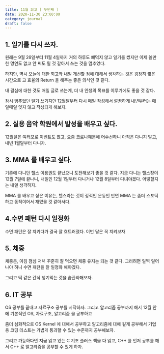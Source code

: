 ```yaml
---
title: 11월 회고 [ 두번째 ]
date: 2020-11-30 23:00:00
category: journal
draft: false
---
```


## 1. 일기를 다시 쓰자.

원래는 9월 26일부터 11월 4일까지 거의 하루도 뺴먹지 않고 일기를 썼지만 이제 쓸만한 명언도 없고 안 써도 될 것 같아서 쓰는 것을 멈추었다.

하지만, 역시 오늘에 대한 회고와 내일 개선할 점에 대해서 생각하는 것은 굉장히 짧은 시간으로 고 효율의 Return 을 해주는 좋은 의식인 것 같다.

내 결심에 대한 것도 매일 글로 쓰는게, 더 내 인생의 목표를 이루기에도 좋을 것 같다.

잠시 멈추었던 일기 쓰기지만 12월달부터 다시 매일 작성해서 깔끔하게 내년부터는 매일매일 잊지 않고 작성되게 해보자.

## 2. 실용 음악 학원에서 발성을 배우고 싶다.

12월달은 여러모로 이벤트도 많고, 요즘 코로나떄문에 어수선하니 아직은 다니지 말고, 내년 1월달부터 다니자.

## 3. MMA 를 배우고 싶다.

기존에 다니던 헬스 이용권도 끝났으니 도전해보기 좋을 것 같다. 지금 다니는 헬스장이 12월 7일에 끝나니, 내일인 12월 1일부터 다니거나 12월 8일부터 다녀야겠다. 어떻할지는 내일 생각하자.

MMA 를 배우고 싶은 이유는, 헬스라는 것이 정적인 운동인 반면 MMA 는 좀더 스포틱하고 동적이어서 재밌을 것 같아서다.

## 4.수면 패턴 다시 일정화

수면 패턴은 잘 지키다가 결국 잘 흐트러졌다. 이번 달은 꼭 지켜보자

## 5. 체중

체중은, 아침 점심 저녁 꾸준히 잘 먹으면 체중 유지는 되는 것 같다. 그러려면 일찍 일어나야 하니 수면 패턴을 잘 일정화 해야겠다.

그리고 떡 같은 간식 챙겨먹는 것을 습관화해보자.

## 6. IT 공부

OS 공부를 끝내고 자료구조 공부를 시작하자. 그리고 알고리즘 공부까지 해서 12월 안에 기본적인 OS, 자료구조, 알고리즘 을 공부하고

좀더 심화적으로 OS Kernel 에 대해서 공부하고 알고리즘에 대해 깊게 공부해서 기업용 코딩 테스트는 가볍게 통과할 수 있는 수준까지 공부해보자.

그리고 가능하다면 지금 읽고 있는 C 기초 플러스 책을 다 읽고, C++ 를 먼저 공부를 해서 C++ 로 알고리즘을 공부할 수 있게 하자.
